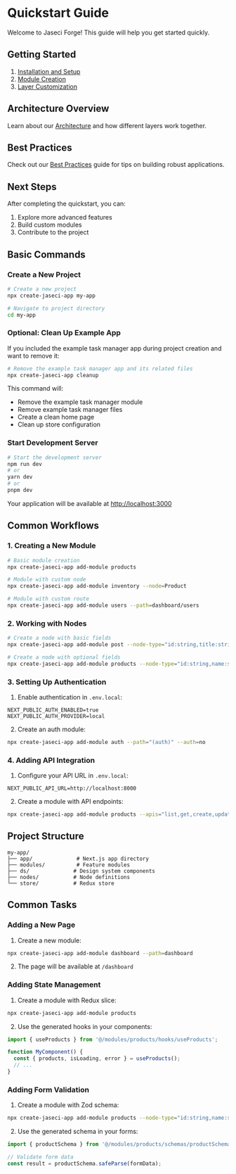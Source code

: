 # Quickstart Guide

Welcome to Jaseci Forge! This guide will help you get started quickly.

## Getting Started

1. [Installation and Setup](./guides/step1-installation.md)
2. [Module Creation](./guides/step2-module-creation.md)
3. [Layer Customization](./guides/step3-customize-layers.md)

## Architecture Overview

Learn about our [Architecture](./architecture.md) and how different layers work together.

## Best Practices

Check out our [Best Practices](./guides/summary.md#best-practices) guide for tips on building robust applications.

## Next Steps

After completing the quickstart, you can:
1. Explore more advanced features
2. Build custom modules
3. Contribute to the project

## Basic Commands

### Create a New Project

```bash
# Create a new project
npx create-jaseci-app my-app

# Navigate to project directory
cd my-app
```

### Optional: Clean Up Example App

If you included the example task manager app during project creation and want to remove it:

```bash
# Remove the example task manager app and its related files
npx create-jaseci-app cleanup
```

This command will:
- Remove the example task manager module
- Remove example task manager files
- Create a clean home page
- Clean up store configuration

### Start Development Server

```bash
# Start the development server
npm run dev
# or
yarn dev
# or
pnpm dev
```

Your application will be available at [http://localhost:3000](http://localhost:3000)

## Common Workflows

### 1. Creating a New Module

```bash
# Basic module creation
npx create-jaseci-app add-module products

# Module with custom node
npx create-jaseci-app add-module inventory --node=Product

# Module with custom route
npx create-jaseci-app add-module users --path=dashboard/users
```

### 2. Working with Nodes

```bash
# Create a node with basic fields
npx create-jaseci-app add-module post --node-type="id:string,title:string,status:active|pending|completed"

# Create a node with optional fields
npx create-jaseci-app add-module products --node-type="id:string,name:string,description:string?,price:number"
```

### 3. Setting Up Authentication

1. Enable authentication in `.env.local`:
```env
NEXT_PUBLIC_AUTH_ENABLED=true
NEXT_PUBLIC_AUTH_PROVIDER=local
```

2. Create an auth module:
```bash
npx create-jaseci-app add-module auth --path="(auth)" --auth=no
```

### 4. Adding API Integration

1. Configure your API URL in `.env.local`:
```env
NEXT_PUBLIC_API_URL=http://localhost:8000
```

2. Create a module with API endpoints:
```bash
npx create-jaseci-app add-module products --apis="list,get,create,update,delete"
```

## Project Structure

```
my-app/
├── app/              # Next.js app directory
├── modules/          # Feature modules
├── ds/              # Design system components
├── nodes/           # Node definitions
└── store/           # Redux store
```

## Common Tasks

### Adding a New Page

1. Create a new module:
```bash
npx create-jaseci-app add-module dashboard --path=dashboard
```

2. The page will be available at `/dashboard`

### Adding State Management

1. Create a module with Redux slice:
```bash
npx create-jaseci-app add-module products
```

2. Use the generated hooks in your components:
```typescript
import { useProducts } from '@/modules/products/hooks/useProducts';

function MyComponent() {
  const { products, isLoading, error } = useProducts();
  // ...
}
```

### Adding Form Validation

1. Create a module with Zod schema:
```bash
npx create-jaseci-app add-module products --node-type="id:string,name:string,price:number"
```

2. Use the generated schema in your forms:
```typescript
import { productSchema } from '@/modules/products/schemas/productSchema';

// Validate form data
const result = productSchema.safeParse(formData);
```
